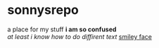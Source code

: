 # sonnysrepo
 a place for my stuff
**i am so confused**  
*at least i know how to do diffirent text*
[smiley face](https://www.amazon.com/Magnet-America-Smiley-Face-Circle/dp/B005MZZ9Z4 "Smiley Face")
